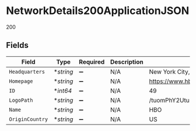 # NetworkDetails200ApplicationJSON

200


## Fields

| Field                            | Type                             | Required                         | Description                      | Example                          |
| -------------------------------- | -------------------------------- | -------------------------------- | -------------------------------- | -------------------------------- |
| `Headquarters`                   | **string*                        | :heavy_minus_sign:               | N/A                              | New York City, New York          |
| `Homepage`                       | **string*                        | :heavy_minus_sign:               | N/A                              | https://www.hbo.com              |
| `ID`                             | **int64*                         | :heavy_minus_sign:               | N/A                              | 49                               |
| `LogoPath`                       | **string*                        | :heavy_minus_sign:               | N/A                              | /tuomPhY2UtuPTqqFnKMVHvSb724.png |
| `Name`                           | **string*                        | :heavy_minus_sign:               | N/A                              | HBO                              |
| `OriginCountry`                  | **string*                        | :heavy_minus_sign:               | N/A                              | US                               |